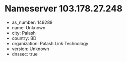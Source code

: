 # Nameserver 103.178.27.248

* as_number: 149289
* name: Unknown
* city: Palash
* country: BD
* organization: Palash Link Technology
* version: Unknown
* dnssec: true
